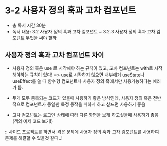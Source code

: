 # 3-2 사용자 정의 훅과 고차 컴포넌트

- 총 독서 시간 30분
- 독서 내용: 3.2 사용자 정의 훅과 고차 컴포넌트 ~ 3.2.3 사용자 정의 훅과 고차 컴포넌트 무엇을 써야 할까

## 사용자 정의 훅과 고차 컴포넌트 차이

- 사용자 정의 훅은 use 로 시작해야 하는 규칙이 있고, 고차 컴포넌트는 with로 시작해야하는 규칙이 있다!
  => use로 시작하지 않으면 내부에거 useState나 useEffect를 쓸 때 함수형 컴포넌트나 사용자 정의 훅에서만 사용가능하다는 에러가 뜸.

- 두개 모두 중복되는 코드가 있을때 사용하기 좋은 방식인데, 사용자 정의 훅은 전반적으로 컴포넌트가 동일한 특정 동작을 취하게 하고 싶드면 사용하기 좋음
- 고차 컴포넌트는 로그인 상태에 따라 다른 화면을 보게 하고싶을때 사용하기 좋음 (책의 예제 코드 보기!)

:: 사이드 프로젝트를 하면서 겪은 문제에 사용자 정의 훅과 고차 컴포넌트를 사용하여 문제를 해결할 수 있을것 같다..!
